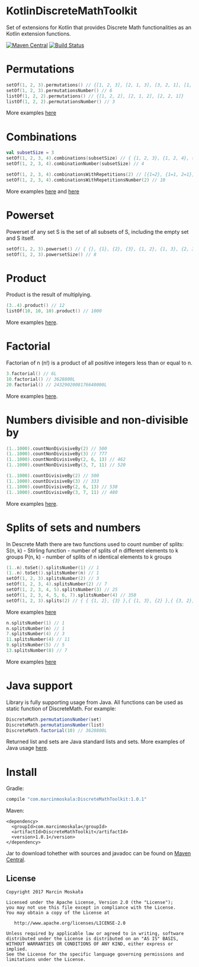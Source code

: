 # KotlinDiscreteMathToolkit
Set of extensions for Kotlin that provides Discrete Math functionalities as an Kotlin extension functions.

[![Maven Central](https://maven-badges.herokuapp.com/maven-central/com.marcinmoskala/DiscreteMathToolkit/badge.svg)](https://maven-badges.herokuapp.com/maven-central/com.marcinmoskala/DiscreteMathToolkit)
[![Build Status](https://travis-ci.org/MarcinMoskala/KotlinDiscreteMathToolkit.svg?branch=master)](https://travis-ci.org/MarcinMoskala/KotlinDiscreteMathToolkit)

# Permutations

```kotlin
setOf(1, 2, 3).permutations() // {[1, 2, 3], [2, 1, 3], [3, 2, 1], [1, 3, 2], [2, 3, 1], [3, 1, 2]}
setOf(1, 2, 3).permutationsNumber() // 6
listOf(1, 2, 2).permutations() // {[1, 2, 2], [2, 1, 2], [2, 2, 1]}
listOf(1, 2, 2).permutationsNumber() // 3
```

More examples [here](https://github.com/MarcinMoskala/KotlinDiscreteMathToolkit/blob/master/src/test/java/com/marcinmoskala/math/tests/PermutationTest.kt)

# Combinations

```kotlin
val subsetSize = 3
setOf(1, 2, 3, 4).combinations(subsetSize) // { {1, 2, 3}, {1, 2, 4}, {1, 4, 3}, {4, 2, 3} }
setOf(1, 2, 3, 4).combinationNumber(subsetSize) // 4

setOf(1, 2, 3, 4).combinationsWithRepetitions(2) // [{1=2}, {1=1, 2=1}, {1=1, 3=1}, {1=1, 4=1}, {2=2}, {2=1, 3=1}, {2=1, 4=1}, {3=2}, {3=1, 4=1}, {4=2}]
setOf(1, 2, 3, 4).combinationsWithRepetitionsNumber(2) // 10
```

More examples [here](https://github.com/MarcinMoskala/KotlinDiscreteMathToolkit/blob/master/src/test/java/com/marcinmoskala/math/tests/CombinationTest.kt) and [here](https://github.com/MarcinMoskala/KotlinDiscreteMathToolkit/blob/master/src/test/java/com/marcinmoskala/math/tests/CombinationWithRepetitionTest.kt)

# Powerset
Powerset of any set S is the set of all subsets of S, including the empty set and S itself.

```kotlin
setOf(1, 2, 3).powerset() // { {}, {1}, {2}, {3}, {1, 2}, {1, 3}, {2, 3}, {1, 2, 3} }
setOf(1, 2, 3).powersetSize() // 8
```
# Product
Product is the result of multiplying. 

```kotlin
(3..4).product() // 12
listOf(10, 10, 10).product() // 1000
```

More examples [here](https://github.com/MarcinMoskala/KotlinDiscreteMathToolkit/blob/master/src/test/java/com/marcinmoskala/math/tests/ProductTest.kt).

# Factorial
Factorian of n (n!) is a product of all positive integers less than or equal to n. 

```kotlin
3.factorial() // 6L
10.factorial() // 3628800L
20.factorial() // 2432902008176640000L
```
More examples [here](https://github.com/MarcinMoskala/KotlinDiscreteMathToolkit/blob/master/src/test/java/com/marcinmoskala/math/tests/FactorialTest.kt).

# Numbers divisible and non-divisible by

```kotlin
(1..1000).countNonDivisiveBy(2) // 500
(1..1000).countNonDivisiveBy(3) // 777
(1..1000).countNonDivisiveBy(2, 6, 13) // 462
(1..1000).countNonDivisiveBy(3, 7, 11) // 520

(1..1000).countDivisiveBy(2) // 500
(1..1000).countDivisiveBy(3) // 333
(1..1000).countDivisiveBy(2, 6, 13) // 538
(1..1000).countDivisiveBy(3, 7, 11) // 480
```
More examples [here](https://github.com/MarcinMoskala/KotlinDiscreteMathToolkit/blob/master/src/test/java/com/marcinmoskala/math/tests/NumbersDivisibleTest.kt).

# Splits of sets and numbers
In Descrete Math there are two functions used to count number of splits:
S(n, k) - Stirling function - number of splits of n different elements to k groups
P(n, k) - number of splits of n identical elements to k groups

```kotlin
(1..n).toSet().splitsNumber(1) // 1
(1..n).toSet().splitsNumber(n) // 1
setOf(1, 2, 3).splitsNumber(2) // 3
setOf(1, 2, 3, 4).splitsNumber(2) // 7
setOf(1, 2, 3, 4, 5).splitsNumber(3) // 25
setOf(1, 2, 3, 4, 5, 6, 7).splitsNumber(4) // 350
setOf(1, 2, 3).splits(2) // { { {1, 2}, {3} },{ {1, 3}, {2} },{ {3, 2}, {1} } }
```

More examples [here](https://github.com/MarcinMoskala/KotlinDiscreteMathToolkit/blob/master/src/test/java/com/marcinmoskala/math/tests/SetSplitTest.kt)

```kotlin
n.splitsNumber(1) // 1
n.splitsNumber(n) // 1
7.splitsNumber(4) // 3
11.splitsNumber(4) // 11
9.splitsNumber(5) // 5
13.splitsNumber(8) // 7
```

More examples [here](https://github.com/MarcinMoskala/KotlinDiscreteMathToolkit/blob/master/src/test/java/com/marcinmoskala/math/tests/NumberSplitTest.kt)

# Java support

Library is fully supporting usage from Java. All functions can be used as static function of DiscreteMath. For example:

```java
DiscreteMath.permutationsNumber(set)
DiscreteMath.permutationsNumber(list)
DiscreteMath.factorial(10) // 3628800L
```

Returned list and sets are Java standard lists and sets. More examples of Java usage [here](https://github.com/MarcinMoskala/KotlinDiscreteMathToolkit/blob/master/src/test/java/com/marcinmoskala/math/tests/JavaTest.java).

# Install

Gradle:
```groovy
compile "com.marcinmoskala:DiscreteMathToolkit:1.0.1"
```

Maven:
```
<dependency>
  <groupId>com.marcinmoskala</groupId>
  <artifactId>DiscreteMathToolkit</artifactId>
  <version>1.0.1</version>
</dependency>
```

Jar to download tohether with sources and javadoc can be found on [Maven Central](http://search.maven.org/#search%7Cga%7C1%7Cmarcinmoskala).

License
-------

    Copyright 2017 Marcin Moskała

    Licensed under the Apache License, Version 2.0 (the "License");
    you may not use this file except in compliance with the License.
    You may obtain a copy of the License at

       http://www.apache.org/licenses/LICENSE-2.0

    Unless required by applicable law or agreed to in writing, software
    distributed under the License is distributed on an "AS IS" BASIS,
    WITHOUT WARRANTIES OR CONDITIONS OF ANY KIND, either express or implied.
    See the License for the specific language governing permissions and
    limitations under the License.
